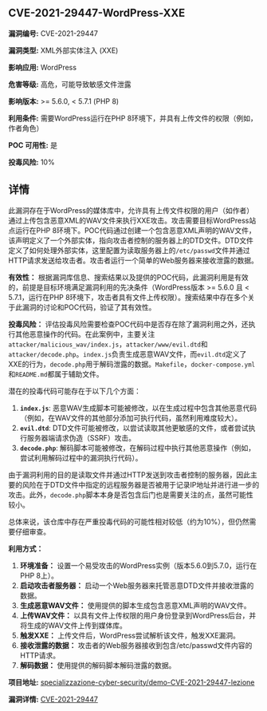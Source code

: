 ## CVE-2021-29447-WordPress-XXE

**漏洞编号:** CVE-2021-29447

**漏洞类型:** XML外部实体注入 (XXE)

**影响应用:** WordPress

**危害等级:** 高危，可能导致敏感文件泄露

**影响版本:** >= 5.6.0, < 5.7.1 (PHP 8)

**利用条件:** 需要WordPress运行在PHP 8环境下，并具有上传文件的权限（例如，作者角色）

**POC 可用性:** 是

**投毒风险:** 10%

## 详情

此漏洞存在于WordPress的媒体库中，允许具有上传文件权限的用户（如作者）通过上传包含恶意XML的WAV文件来执行XXE攻击。攻击需要目标WordPress站点运行在PHP 8环境下。POC代码通过创建一个包含恶意XML声明的WAV文件，该声明定义了一个外部实体，指向攻击者控制的服务器上的DTD文件。DTD文件定义了如何处理外部实体，这里配置为读取服务器上的`/etc/passwd`文件并通过HTTP请求发送给攻击者。攻击者运行一个简单的Web服务器来接收泄露的数据。

**有效性：**
根据漏洞库信息、搜索结果以及提供的POC代码，此漏洞利用是有效的，前提是目标环境满足漏洞利用的先决条件（WordPress版本 >= 5.6.0 且 < 5.7.1，运行在PHP 8环境下，攻击者具有文件上传权限）。搜索结果中存在多个关于此漏洞的讨论和POC代码，验证了其有效性。

**投毒风险：**
评估投毒风险需要检查POC代码中是否存在除了漏洞利用之外，还执行其他恶意操作的代码。在此案例中，主要关注`attacker/malicious_wav/index.js`，`attacker/www/evil.dtd`和`attacker/decode.php`。`index.js`负责生成恶意WAV文件，而`evil.dtd`定义了XXE的行为，`decode.php`用于解码泄露的数据。`Makefile`，`docker-compose.yml`和`README.md`都属于辅助文件。

潜在的投毒代码可能存在于以下几个方面：
1.  **`index.js`**: 恶意WAV生成脚本可能被修改，以在生成过程中包含其他恶意代码（例如，在WAV文件的其他部分添加可执行代码，虽然利用难度较大）。
2.  **`evil.dtd`**: DTD文件可能被修改，以尝试读取其他更敏感的文件，或者尝试执行服务器端请求伪造（SSRF）攻击。
3.  **`decode.php`**: 解码脚本可能被修改，在解码过程中执行其他恶意操作（例如，尝试利用解码过程中的漏洞执行代码）。

由于漏洞利用的目的是读取文件并通过HTTP发送到攻击者控制的服务器，因此主要的风险在于DTD文件中指定的远程服务器是否被用于记录IP地址并进行进一步的攻击。此外，`decode.php`脚本本身是否包含后门也是需要关注的点，虽然可能性较小。

总体来说，该仓库中存在严重投毒代码的可能性相对较低（约为10%），但仍然需要仔细审查。

**利用方式：**
1.  **环境准备：** 设置一个易受攻击的WordPress实例（版本5.6.0到5.7.0，运行在PHP 8上）。
2.  **启动攻击者服务器：** 启动一个Web服务器来托管恶意DTD文件并接收泄露的数据。
3.  **生成恶意WAV文件：** 使用提供的脚本生成包含恶意XML声明的WAV文件。
4.  **上传WAV文件：** 以具有文件上传权限的用户身份登录到WordPress后台，并将生成的WAV文件上传到媒体库。
5.  **触发XXE：** 上传文件后，WordPress尝试解析该文件，触发XXE漏洞。
6.  **接收泄露的数据：** 攻击者的Web服务器接收到包含/etc/passwd文件内容的HTTP请求。
7.  **解码数据：** 使用提供的解码脚本解码泄露的数据。

**项目地址:** [specializzazione-cyber-security/demo-CVE-2021-29447-lezione](https://github.com/specializzazione-cyber-security/demo-CVE-2021-29447-lezione)

**漏洞详情:** [CVE-2021-29447](https://nvd.nist.gov/vuln/detail/CVE-2021-29447)